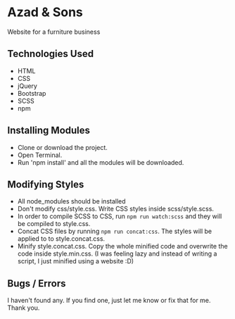 # Azad & Sons
Website for a furniture business

## Technologies Used
- HTML
- CSS
- jQuery
- Bootstrap
- SCSS
- npm

## Installing Modules
- Clone or download the project.
- Open Terminal.
- Run 'npm install' and all the modules will be downloaded.

## Modifying Styles
- All node_modules should be installed
- Don't modify css/style.css. Write CSS styles inside scss/style.scss.
- In order to compile SCSS to CSS, run `npm run watch:scss` and they will be compiled to style.css.
- Concat CSS files by running `npm run concat:css`. The styles will be applied to to style.concat.css.
- Minify style.concat.css. Copy the whole minified code and overwrite the code inside style.min.css. (I was feeling lazy and instead of writing a script, I just minified using a website :D)

## Bugs / Errors

I haven't found any. If you find one, just let me know or fix that for me. Thank you.
